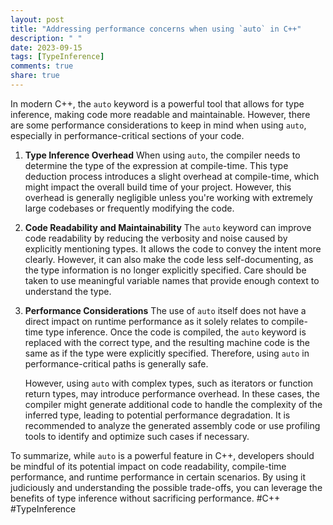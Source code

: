 ```yaml
---
layout: post
title: "Addressing performance concerns when using `auto` in C++"
description: " "
date: 2023-09-15
tags: [TypeInference]
comments: true
share: true
---
```


In modern C++, the `auto` keyword is a powerful tool that allows for type inference, making code more readable and maintainable. However, there are some performance considerations to keep in mind when using `auto`, especially in performance-critical sections of your code.

1. **Type Inference Overhead**
   When using `auto`, the compiler needs to determine the type of the expression at compile-time. This type deduction process introduces a slight overhead at compile-time, which might impact the overall build time of your project. However, this overhead is generally negligible unless you're working with extremely large codebases or frequently modifying the code.

2. **Code Readability and Maintainability**
   The `auto` keyword can improve code readability by reducing the verbosity and noise caused by explicitly mentioning types. It allows the code to convey the intent more clearly. However, it can also make the code less self-documenting, as the type information is no longer explicitly specified. Care should be taken to use meaningful variable names that provide enough context to understand the type.

3. **Performance Considerations**
   The use of `auto` itself does not have a direct impact on runtime performance as it solely relates to compile-time type inference. Once the code is compiled, the `auto` keyword is replaced with the correct type, and the resulting machine code is the same as if the type were explicitly specified. Therefore, using `auto` in performance-critical paths is generally safe.

   However, using `auto` with complex types, such as iterators or function return types, may introduce performance overhead. In these cases, the compiler might generate additional code to handle the complexity of the inferred type, leading to potential performance degradation. It is recommended to analyze the generated assembly code or use profiling tools to identify and optimize such cases if necessary.

To summarize, while `auto` is a powerful feature in C++, developers should be mindful of its potential impact on code readability, compile-time performance, and runtime performance in certain scenarios. By using it judiciously and understanding the possible trade-offs, you can leverage the benefits of type inference without sacrificing performance. #C++ #TypeInference